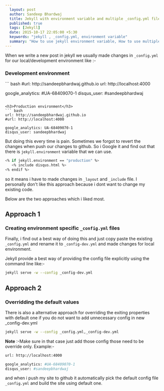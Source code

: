 ```yaml
---
  layout: post
  author: Sandeep Bhardwaj
  title: Jekyll with environment variable and multiple _config.yml files
  published: true
  tags: [Jekyll]
  date: 2015-10-17 22:05:00 +5:30
  keywords: "jekyll , _config.yml, environment variable"
  summary: "How to use jekyll environment variable, How to use multiple _config.yml files"
---
```


When we write a new post in jekyll we usually made changes in <code>_config.yml</code> for our local/development environment like :-

<h3>Development environment</h3>
``` bash
#url: http://sandeepbhardwaj.github.io
url: http://localhost:4000

google_analytics: #UA-68409070-1
disqus_user: #sandeepbhardwaj
```

<h3>Production environment</h3>
``` bash
url: http://sandeepbhardwaj.github.io
#url: http://localhost:4000

google_analytics: UA-68409070-1
disqus_user: sandeepbhardwaj
```

But doing this every time is pain. Sometimes we forgot to revert the changes when push our changes to github. So i Google it and find out that there is <code>jekyll.environment</code> variable that we can use.

``` bash
<% if jekyll.environment == "production" %>
   <% include disqus.html %>
<% endif %>
```

so it means i have to made changes in <code>_layout</code> and <code>_include</code> file. I personally don't like this approach because i dont want to change my existing code. 

Below are the two approaches which i liked most.

<h2>Approach 1</h2>
<h3>Creating environment specific <code>_config.yml</code> files</h3>
Finally, i find out a best way of doing this and just copy paste the existing <code>_config.yml</code> and rename it to <code>_config-dev.yml</code> and made changes for local environment.

Jekyll provide a best way of providing the config file explicitly using the command line like:-

``` bash
jekyll serve -w --config _config-dev.yml
```

<h2>Approach 2</h2>
<h3>Overridding the default values</h3>
There is also a alternative approach for overriding the exiting properties with default one if you do not want to add unnecessary config in new _config-dev.yml

``` bash
jekyll serve -w --config _config.yml,_config-dev.yml
```

<b>Note</b> :-Make sure in that case just add those config those need to be override only.
Example:-
``` bash
url: http://localhost:4000

google_analytics: #UA-68409070-1
disqus_user: #sandeepbhardwaj
```

and when i push my site to github it automatically pick the default config file <code>_config.yml</code> and build the site using default one.
